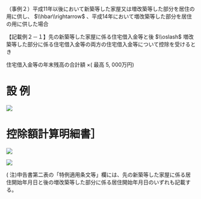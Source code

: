 （事例２）平成11年以後において新築等した家屋又は増改築等した部分を居住の用に供し、 $\\hbar\\rightarrow$ 、平成14年において増改築等した部分を居住の用に供した場合

【記載例２－１】先の新築等した家屋に係る住宅借入金等と後 $\\oslash$ 増改築等した部分に係る住宅借入金等の両方の住宅借入金等について控除を受けるとき

住宅借入金等の年末残高の合計額 ×( 最高 5, 000万円)

# 設 例

![](https://www.nta.go.jp/tmp/0039e209-7cdd-4a5a-ab84-35519ddf830b/images/d47996dd73799f63083d0df9988c0942610c8bd1dfb3c42287cefa990c0d6d7b.jpg)

# 控除額計算明細書］

![](https://www.nta.go.jp/tmp/0039e209-7cdd-4a5a-ab84-35519ddf830b/images/fb7e382e293d37459bb4e5501c2957ff738bfaac06c917245374923e6c4c6e08.jpg)

![](https://www.nta.go.jp/tmp/0039e209-7cdd-4a5a-ab84-35519ddf830b/images/7e92c3579658cd6345d65a2b4b6d9f45897f277cd58da8253080040b585c2140.jpg)

( 注)申告書第二表の「特例適用条文等」欄には、先の新築等した家屋に係る居住開始年月日と後の増改築等した部分に係る居住開始年月日のいずれも記載する。